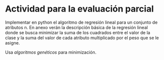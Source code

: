 Actividad para la evaluación parcial
====================================

Implementar en python el algoritmo de regresión lineal para un conjunto de atributos n. En anexo verán la descripción básica de la regresión lineal donde se busca minimizar la suma de los cuadrados entre el valor de la clase y la suma del valor de cada atributo multiplicado por el peso que se le asigne.

Usa _algoritmos genéticos_ para minimización.

